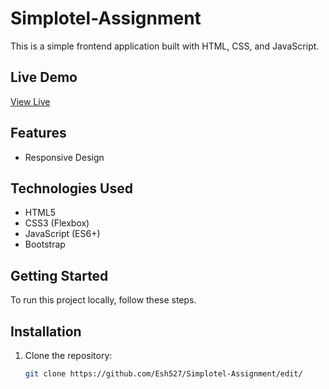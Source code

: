 # Simplotel-Assignment

This is a simple frontend application built with HTML, CSS, and JavaScript.

## Live Demo
[View Live](https://simplotel-front-end-assign.netlify.app/)

## Features
- Responsive Design

## Technologies Used
- HTML5
- CSS3 (Flexbox)
- JavaScript (ES6+)
- Bootstrap 

## Getting Started
To run this project locally, follow these steps.

## Installation

1. Clone the repository:
   ```bash
   git clone https://github.com/Esh527/Simplotel-Assignment/edit/
